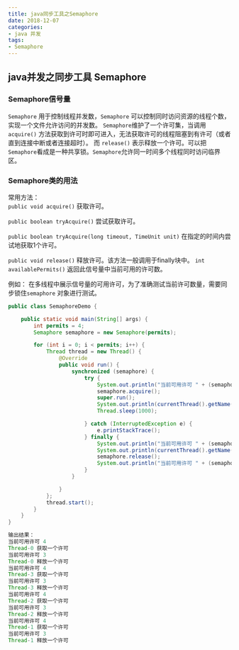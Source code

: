 ```yaml
---
title: java同步工具之Semaphore
date: 2018-12-07
categories:  
- java 并发  
tags:
- Semaphore 
---
```


## java并发之同步工具 Semaphore  

### Semaphore信号量
`Semaphore` 用于控制线程并发数，`Semaphore` 可以控制同时访问资源的线程个数，实现一个文件允许访问的并发数。
`Semaphore`维护了一个许可集，当调用`acquire()` 方法获取到许可时即可进入，无法获取许可的线程阻塞到有许可（或者直到连接中断或者连接超时）。
而 `release()` 表示释放一个许可。可以把`Semaphore`看成是一种共享锁。`Semaphore`允许同一时间多个线程同时访问临界区。

### Semaphore类的用法

常用方法：   
`public void acquire()`  获取许可。

`public boolean tryAcquire()`  尝试获取许可。

`public boolean tryAcquire(long timeout, TimeUnit unit)` 在指定的时间内尝试地获取1个许可。

`public void release()`  释放许可。该方法一般调用于finally块中。
`int availablePermits()` 返回此信号量中当前可用的许可数。


例如： 在多线程中展示信号量的可用许可，为了准确测试当前许可数量，需要同步锁住`semaphore` 对象进行测试。
```java
public class SemaphoreDemo {

    public static void main(String[] args) {
        int permits = 4;
        Semaphore semaphore = new Semaphore(permits);

        for (int i = 0; i < permits; i++) {
            Thread thread = new Thread() {
                @Override
                public void run() {
                    synchronized (semaphore) {
                        try {
                            System.out.println("当前可用许可 " + (semaphore.availablePermits()));
                            semaphore.acquire();
                            super.run();
                            System.out.println(currentThread().getName() + " 获取一个许可");
                            Thread.sleep(1000);

                        } catch (InterruptedException e) {
                            e.printStackTrace();
                        } finally {
                            System.out.println("当前可用许可 " + (semaphore.availablePermits()));
                            System.out.println(currentThread().getName() + " 释放一个许可");
                            semaphore.release();
                            System.out.println("当前可用许可 " + (semaphore.availablePermits()));
                        }
                    }

                }
            };
            thread.start();
        }
    }
}

输出结果：
当前可用许可 4
Thread-0 获取一个许可
当前可用许可 3
Thread-0 释放一个许可
当前可用许可 4
Thread-3 获取一个许可
当前可用许可 3
Thread-3 释放一个许可
当前可用许可 4
Thread-2 获取一个许可
当前可用许可 3
Thread-2 释放一个许可
当前可用许可 4
Thread-1 获取一个许可
当前可用许可 3
Thread-1 释放一个许可
```




